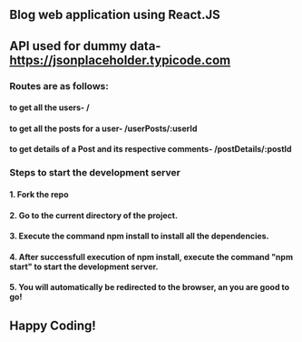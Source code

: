 ## Blog web application using React.JS
## API used for dummy data- https://jsonplaceholder.typicode.com
### Routes are as follows:
#### to get all the users- /
#### to get all the posts for a user- /userPosts/:userId
#### to get details of a Post and its respective comments- /postDetails/:postId


### Steps to start the development server
#### 1. Fork the repo 
#### 2. Go to the current directory of the project. 
#### 3. Execute the command npm install to install all the dependencies.
#### 4. After successfull execution of npm install, execute the command "npm start" to start the development server.
#### 5. You will automatically be redirected to the browser, an you are good to go!
## Happy Coding!